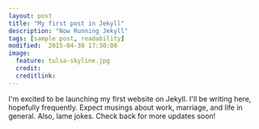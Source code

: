 ```yaml
---
layout: post
title: "My first post in Jekyll"
description: "Now Running Jekyll"
tags: [sample post, readability]
modified:  2015-04-30 17:30:00
image:
  feature: tulsa-skyline.jpg
  credit: 
  creditlink: 
---
```


I'm excited to be launching my first website on Jekyll. I'll be writing here, hopefully frequently. Expect musings about work, marriage, and life in general. Also, lame jokes. Check back for more updates soon!

